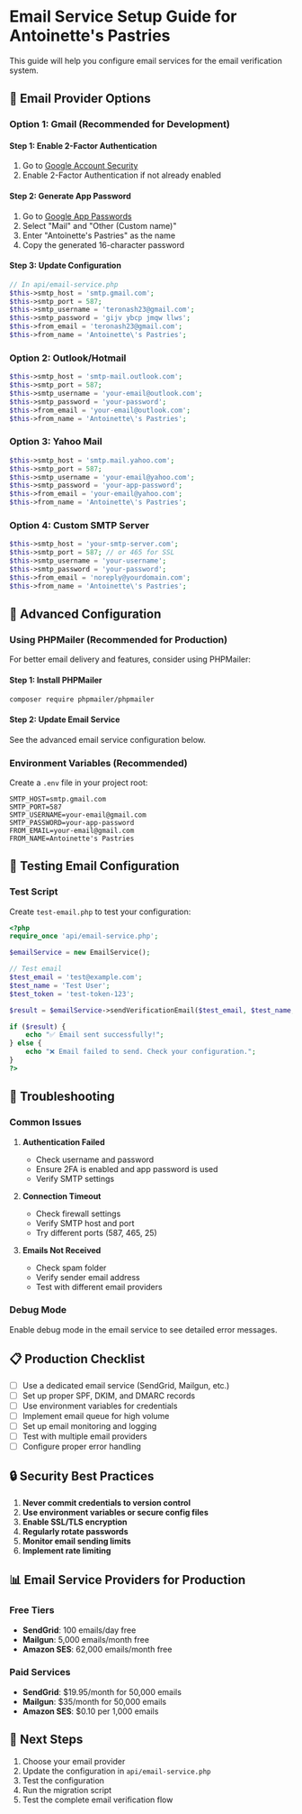 # Email Service Setup Guide for Antoinette's Pastries

This guide will help you configure email services for the email verification system.

## 📧 Email Provider Options

### Option 1: Gmail (Recommended for Development)

#### Step 1: Enable 2-Factor Authentication
1. Go to [Google Account Security](https://myaccount.google.com/security)
2. Enable 2-Factor Authentication if not already enabled

#### Step 2: Generate App Password
1. Go to [Google App Passwords](https://myaccount.google.com/apppasswords)
2. Select "Mail" and "Other (Custom name)"
3. Enter "Antoinette's Pastries" as the name
4. Copy the generated 16-character password

#### Step 3: Update Configuration
```php
// In api/email-service.php
$this->smtp_host = 'smtp.gmail.com';
$this->smtp_port = 587;
$this->smtp_username = 'teronash23@gmail.com';
$this->smtp_password = 'gijv ybcp jmqw llws';
$this->from_email = 'teronash23@gmail.com';
$this->from_name = 'Antoinette\'s Pastries';
```

### Option 2: Outlook/Hotmail

```php
$this->smtp_host = 'smtp-mail.outlook.com';
$this->smtp_port = 587;
$this->smtp_username = 'your-email@outlook.com';
$this->smtp_password = 'your-password';
$this->from_email = 'your-email@outlook.com';
$this->from_name = 'Antoinette\'s Pastries';
```

### Option 3: Yahoo Mail

```php
$this->smtp_host = 'smtp.mail.yahoo.com';
$this->smtp_port = 587;
$this->smtp_username = 'your-email@yahoo.com';
$this->smtp_password = 'your-app-password';
$this->from_email = 'your-email@yahoo.com';
$this->from_name = 'Antoinette\'s Pastries';
```

### Option 4: Custom SMTP Server

```php
$this->smtp_host = 'your-smtp-server.com';
$this->smtp_port = 587; // or 465 for SSL
$this->smtp_username = 'your-username';
$this->smtp_password = 'your-password';
$this->from_email = 'noreply@yourdomain.com';
$this->from_name = 'Antoinette\'s Pastries';
```

## 🔧 Advanced Configuration

### Using PHPMailer (Recommended for Production)

For better email delivery and features, consider using PHPMailer:

#### Step 1: Install PHPMailer
```bash
composer require phpmailer/phpmailer
```

#### Step 2: Update Email Service
See the advanced email service configuration below.

### Environment Variables (Recommended)

Create a `.env` file in your project root:

```env
SMTP_HOST=smtp.gmail.com
SMTP_PORT=587
SMTP_USERNAME=your-email@gmail.com
SMTP_PASSWORD=your-app-password
FROM_EMAIL=your-email@gmail.com
FROM_NAME=Antoinette's Pastries
```

## 🧪 Testing Email Configuration

### Test Script
Create `test-email.php` to test your configuration:

```php
<?php
require_once 'api/email-service.php';

$emailService = new EmailService();

// Test email
$test_email = 'test@example.com';
$test_name = 'Test User';
$test_token = 'test-token-123';

$result = $emailService->sendVerificationEmail($test_email, $test_name, $test_token);

if ($result) {
    echo "✅ Email sent successfully!";
} else {
    echo "❌ Email failed to send. Check your configuration.";
}
?>
```

## 🚨 Troubleshooting

### Common Issues

1. **Authentication Failed**
   - Check username and password
   - Ensure 2FA is enabled and app password is used
   - Verify SMTP settings

2. **Connection Timeout**
   - Check firewall settings
   - Verify SMTP host and port
   - Try different ports (587, 465, 25)

3. **Emails Not Received**
   - Check spam folder
   - Verify sender email address
   - Test with different email providers

### Debug Mode
Enable debug mode in the email service to see detailed error messages.

## 📋 Production Checklist

- [ ] Use a dedicated email service (SendGrid, Mailgun, etc.)
- [ ] Set up proper SPF, DKIM, and DMARC records
- [ ] Use environment variables for credentials
- [ ] Implement email queue for high volume
- [ ] Set up email monitoring and logging
- [ ] Test with multiple email providers
- [ ] Configure proper error handling

## 🔒 Security Best Practices

1. **Never commit credentials to version control**
2. **Use environment variables or secure config files**
3. **Enable SSL/TLS encryption**
4. **Regularly rotate passwords**
5. **Monitor email sending limits**
6. **Implement rate limiting**

## 📊 Email Service Providers for Production

### Free Tiers
- **SendGrid**: 100 emails/day free
- **Mailgun**: 5,000 emails/month free
- **Amazon SES**: 62,000 emails/month free

### Paid Services
- **SendGrid**: $19.95/month for 50,000 emails
- **Mailgun**: $35/month for 50,000 emails
- **Amazon SES**: $0.10 per 1,000 emails

## 🎯 Next Steps

1. Choose your email provider
2. Update the configuration in `api/email-service.php`
3. Test the configuration
4. Run the migration script
5. Test the complete email verification flow
